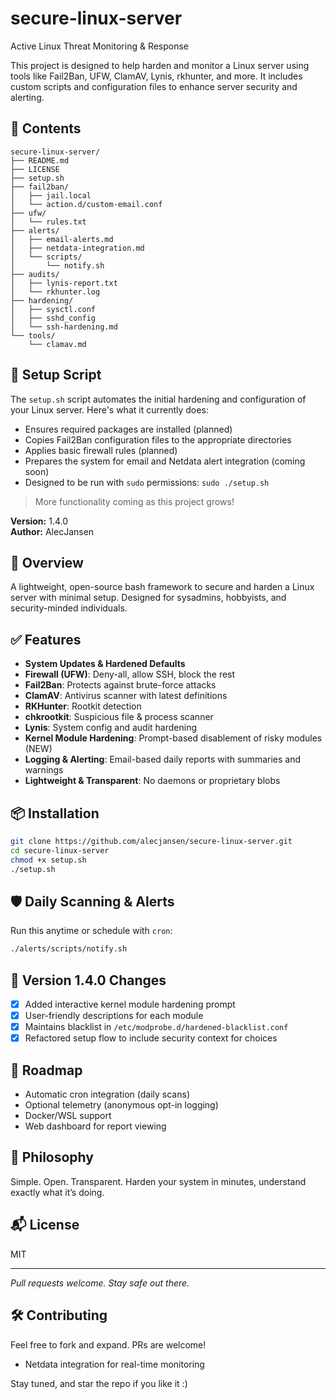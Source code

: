 # secure-linux-server
Active Linux Threat Monitoring & Response

This project is designed to help harden and monitor a Linux server using tools like Fail2Ban, UFW, ClamAV, Lynis, rkhunter, and more. It includes custom scripts and configuration files to enhance server security and alerting.

## 📜 Contents

```
secure-linux-server/
├── README.md
├── LICENSE
├── setup.sh
├── fail2ban/
│   ├── jail.local
│   └── action.d/custom-email.conf
├── ufw/
│   └── rules.txt
├── alerts/
│   ├── email-alerts.md
│   ├── netdata-integration.md
│   └── scripts/
│       └── notify.sh
├── audits/
│   ├── lynis-report.txt
│   └── rkhunter.log
├── hardening/
│   ├── sysctl.conf
│   ├── sshd_config
│   └── ssh-hardening.md
└── tools/
    └── clamav.md
```

## 🚀 Setup Script

The `setup.sh` script automates the initial hardening and configuration of your Linux server. Here's what it currently does:

- Ensures required packages are installed (planned)
- Copies Fail2Ban configuration files to the appropriate directories
- Applies basic firewall rules (planned)
- Prepares the system for email and Netdata alert integration (coming soon)
- Designed to be run with `sudo` permissions: `sudo ./setup.sh`

> More functionality coming as this project grows!


**Version:** 1.4.0  
**Author:** AlecJansen

## 🔐 Overview
A lightweight, open-source bash framework to secure and harden a Linux server with minimal setup. Designed for sysadmins, hobbyists, and security-minded individuals.

## ✅ Features
- **System Updates & Hardened Defaults**
- **Firewall (UFW)**: Deny-all, allow SSH, block the rest
- **Fail2Ban**: Protects against brute-force attacks
- **ClamAV**: Antivirus scanner with latest definitions
- **RKHunter**: Rootkit detection
- **chkrootkit**: Suspicious file & process scanner
- **Lynis**: System config and audit hardening
- **Kernel Module Hardening**: Prompt-based disablement of risky modules (NEW)
- **Logging & Alerting**: Email-based daily reports with summaries and warnings
- **Lightweight & Transparent**: No daemons or proprietary blobs

## 📦 Installation
```bash
git clone https://github.com/alecjansen/secure-linux-server.git
cd secure-linux-server
chmod +x setup.sh
./setup.sh
```

## 🛡️ Daily Scanning & Alerts
Run this anytime or schedule with `cron`:
```bash
./alerts/scripts/notify.sh
```

## 📄 Version 1.4.0 Changes
- [x] Added interactive kernel module hardening prompt
- [x] User-friendly descriptions for each module
- [x] Maintains blacklist in `/etc/modprobe.d/hardened-blacklist.conf`
- [x] Refactored setup flow to include security context for choices

## 🚀 Roadmap
- Automatic cron integration (daily scans)
- Optional telemetry (anonymous opt-in logging)
- Docker/WSL support
- Web dashboard for report viewing

## 🧠 Philosophy
Simple. Open. Transparent. Harden your system in minutes, understand exactly what it’s doing.

## 📬 License
MIT

---
*Pull requests welcome. Stay safe out there.*



## 🛠️ Contributing

Feel free to fork and expand. PRs are welcome!

- Netdata integration for real-time monitoring

Stay tuned, and star the repo if you like it :)




